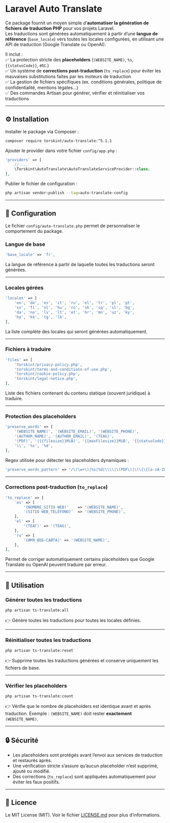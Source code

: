 # Laravel Auto Translate

Ce package fournit un moyen simple d’**automatiser la génération de fichiers de traduction PHP** pour vos projets Laravel.  
Les traductions sont générées automatiquement à partir d’une **langue de référence** (`base_locale`) vers toutes les locales configurées, en utilisant une API de traduction (Google Translate ou OpenAI).

Il inclut :  
✅ La protection stricte des **placeholders** (`(WEBSITE_NAME)`, `%s`, `{{statusCode}}`, etc.)  
✅ Un système de **corrections post-traduction** (`to_replace`) pour éviter les mauvaises substitutions faites par les moteurs de traduction  
✅ La gestion de fichiers spécifiques (ex. conditions générales, politique de confidentialité, mentions légales…)  
✅ Des commandes Artisan pour générer, vérifier et réinitialiser vos traductions  

---

## ⚙️ Installation

Installer le package via Composer :

```bash
composer require torskint/auto-translate:^5.1.1
````

Ajouter le provider dans votre fichier `config/app.php` :

```php
'providers' => [
    // ...
    \Torskint\AutoTranslate\AutoTranslateServiceProvider::class,
],
```

Publier le fichier de configuration :

```bash
php artisan vendor:publish --tag=auto-translate-config
```

---

## 📂 Configuration

Le fichier `config/auto-translate.php` permet de personnaliser le comportement du package.

### Langue de base

```php
'base_locale' => 'fr',
```

La langue de référence à partir de laquelle toutes les traductions seront générées.

---

### Locales gérées

```php
'locales' => [
    'en', 'de', 'es', 'it', 'ru', 'el', 'tr', 'pl', 'pt',
    'sv', 'fi', 'nl', 'hu', 'ro', 'sk', 'sq', 'sl', 'bg',
    'da', 'no', 'lv', 'lt', 'et', 'hr', 'mn', 'uz', 'ky',
    'hy', 'kk', 'tg', 'lb',
],
```

La liste complète des locales qui seront générées automatiquement.

---

### Fichiers à traduire

```php
'files' => [
    'torskint/privacy-policy.php',
    'torskint/terms-and-conditions-of-use.php',
    'torskint/cookie-policy.php',
    'torskint/legal-notice.php',
],
```

Liste des fichiers contenant du contenu statique (souvent juridique) à traduire.

---

### Protection des placeholders

```php
'preserve_words' => [
    '(WEBSITE_NAME)', '(WEBSITE_EMAIL)', '(WEBSITE_PHONE)',
    '(AUTHOR_NAME)', '(AUTHOR_EMAIL)', '(TEAG)',
    '(PDF)', '({{filesize}}MiB)', '{{maxFilesize}}MiB', '{{statusCode}}',
    '\\', '%s', '%d',
],
```

Regex utilisée pour détecter les placeholders dynamiques :

```php
'preserve_words_pattern' => '/\(\w+\)|%s|%d|\\\\|\(PDF\)|\(\{\{[a-zA-Z0-9_]+\}\}MiB\)|\{\{[a-zA-Z0-9_]+\}\}MiB|\{\{[a-zA-Z0-9_]+\}\}/',
```

---

### Corrections post-traduction (`to_replace`)

```php
'to_replace' => [
    'es' => [
        '(NOMBRE_SITIO WEB)'    => '(WEBSITE_NAME)',
        '(SITIO WEB_TELÉFONO)'  => '(WEBSITE_PHONE)',
    ],
    'el' => [
        '(ΤΕΑΓ)' => '(TEAG)',
    ],
    'ru' => [
        '(ИМЯ_ВЕБ-САЙТА)' => '(WEBSITE_NAME)',
    ],
],
```

Permet de corriger automatiquement certains placeholders que Google Translate ou OpenAI peuvent traduire par erreur.

---

## 🚀 Utilisation

### Générer toutes les traductions

```bash
php artisan ts-translate:all
```

👉 Génère toutes les traductions pour toutes les locales définies.

---

### Réinitialiser toutes les traductions

```bash
php artisan ts-translate:reset
```

👉 Supprime toutes les traductions générées et conserve uniquement les fichiers de base.

---

### Vérifier les placeholders

```bash
php artisan ts-translate:count
```

👉 Vérifie que le nombre de placeholders est identique avant et après traduction.
Exemple : `(WEBSITE_NAME)` doit rester **exactement** `(WEBSITE_NAME)`.

---

## 🔒 Sécurité

* Les placeholders sont protégés avant l’envoi aux services de traduction et restaurés après.
* Une vérification stricte s’assure qu’aucun placeholder n’est supprimé, ajouté ou modifié.
* Des corrections (`to_replace`) sont appliquées automatiquement pour éviter les faux positifs.

---

## 📜 Licence

Le MIT License (MIT). Voir le fichier [LICENSE.md](LICENSE.md) pour plus d’informations.
